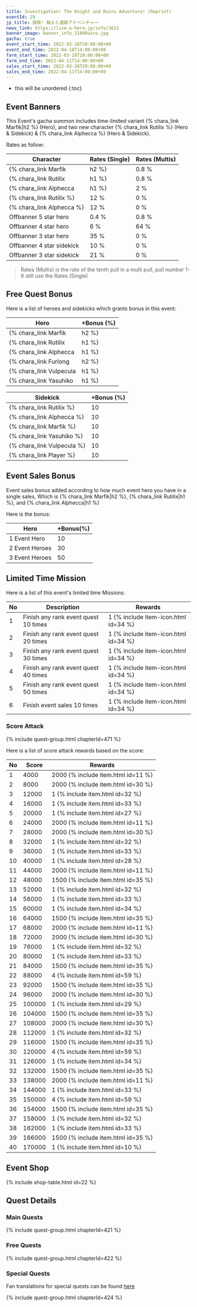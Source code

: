 ```yaml
---
title: Investigation! The Knight and Ruins Adventure! (Reprint)
eventId: 29
jp_title: 探索! 騎士と遺跡アドベンチャー
news_link: https://live-a-hero.jp/info/3621
banner_image: banner_info_2104Ruins.jpg
gacha: true
event_start_time: 2022-03-28T20:00:00+09
event_end_time: 2022-04-18T14:00:00+09
farm_start_time: 2022-03-28T20:00:00+09
farm_end_time: 2022-04-11T14:00:00+09
sales_start_time: 2022-03-28T20:00:00+09
sales_end_time: 2022-04-11T14:00:00+09
---
```


* this will be unordered
{:toc}

## Event Banners

This Event's gacha summon includes time-limited variant {% chara_link Marfik|h2 %} (Hero), and two new character {% chara_link Rutilix %} (Hero & Sidekick) 
& {% chara_link Alphecca %} (Hero & Sidekick).

Rates as follow:

| Character                                                | Rates (Single) | Rates (Multis) |
|----------------------------------------------------------|----------------|----------------|
| {% chara_link Marfik|h2 %}                               | 0.8 %            | 1.6 %            |
| {% chara_link Rutilix|h1 %}                              | 0.8 %             | 1.6 %             |
| {% chara_link Alphecca|h1 %}                                | 2 %              | 32 %             |
| {% chara_link Rutilix %}                                   | 12 %             | 0 %             |
| {% chara_link Alphecca %}                                   | 12 %             | 0 %             |
| Offbanner 5 star hero                                    | 0.4 %            | 0.8 %            |
| Offbanner 4 star hero                                    | 6 %              | 64 %             |
| Offbanner 3 star hero                                    | 35 %             | 0 %              |
| Offbanner 4 star sidekick                                | 10 %              | 0 %              |
| Offbanner 3 star sidekick                                | 21 %             | 0 %              |

>Rates (Multis) is the rate of the tenth pull in a multi pull, pull number 1-9 still use the Rates (Single)

## Free Quest Bonus

Here is a list of heroes and sidekicks which grants bonus in this event:

| Hero | +Bonus (%)|
|------------|--------------|
| {% chara_link Marfik|h2 %} | 40 |
| {% chara_link Rutilix|h1 %}  | 40 |
| {% chara_link Alphecca|h1 %}  | 30 |
| {% chara_link Furlong|h2 %} | 20 |
| {% chara_link Vulpecula|h1 %}  | 20 |
| {% chara_link Yasuhiko|h1 %} | 10 | 

| Sidekick | +Bonus (%) |
|-------------|---------------|
| {% chara_link Rutilix %} | 10 | 
| {% chara_link Alphecca %}  | 10 | 
| {% chara_link Marfik %}  | 10 | 
| {% chara_link Yasuhiko %} | 10 | 
| {% chara_link Vulpecula %} | 10 | 
| {% chara_link Player %} | 10 | 

## Event Sales Bonus

Event sales bonus added according to how much event hero you have in a single sales, Which is
{% chara_link Marfik|h2 %}, {% chara_link Rutilix|h1 %}, and {% chara_link Alphecca|h1 %}  

Here is the bonus:

| Hero   | +Bonus(%) |
|--------|-----------|
| 1 Event Hero   |     10    |
| 2 Event Heroes |     30    |
| 3 Event Heroes |     50    |

## Limited Time Mission

Here is a list of this event's limited time Missions:

| No  | Description      | Rewards      |
|----|-----------------------------------------------------------|----------------|
| 1  | Finish any rank event quest 10 times | 1 {% include item-icon.html id=34 %}    |
| 2  | Finish any rank event quest 20 times | 1 {% include item-icon.html id=34 %}    |
| 3  | Finish any rank event quest 30 times | 1 {% include item-icon.html id=34 %}    |
| 4  | Finish any rank event quest 40 times | 1 {% include item-icon.html id=34 %}    |
| 5  | Finish any rank event quest 50 times | 1 {% include item-icon.html id=34 %}    |
| 6  | Finish event sales 10 times | 1 {% include item-icon.html id=34 %}    |

### Score Attack

{% include quest-group.html chapterId=471 %}

Here is a list of score attack rewards based on the score:

| No  | Score      | Rewards      |
|----|-----------------------------------------------------------|----------------|
| 1  | 4000 | 2000 {% include item.html id=11 %}    |
| 2  | 8000 | 2000 {% include item.html id=30 %}     |
| 3  | 12000 | 1 {% include item.html id=32 %}    |
| 4  | 16000 | 1 {% include item.html id=33 %}    |
| 5  | 20000 | 1 {% include item.html id=27 %}    |
| 6  | 24000 | 2000 {% include item.html id=11 %}    |
| 7  | 28000 | 2000 {% include item.html id=30 %}     |
| 8  | 32000 | 1 {% include item.html id=32 %}    |
| 9  | 36000 | 1 {% include item.html id=33 %}    |
| 10 | 40000 | 1 {% include item.html id=28 %}    |
| 11 | 44000 | 2000 {% include item.html id=11 %}    |
| 12 | 48000 | 1500 {% include item.html id=35 %}    |
| 13 | 52000 | 1 {% include item.html id=32 %}     |
| 14  | 56000 | 1 {% include item.html id=33 %}    |
| 15  | 60000 | 1 {% include item.html id=34 %}    |
| 16  | 64000 | 1500 {% include item.html id=35 %}    |
| 17  | 68000 | 2000 {% include item.html id=11 %}  |
| 18  | 72000 | 2000 {% include item.html id=30 %}    |
| 19 | 76000 | 1 {% include item.html id=32 %}    |
| 20  | 80000 | 1 {% include item.html id=33 %}    |
| 21  | 84000 | 1500 {% include item.html id=35 %}   |
| 22 | 88000 | 4 {% include item.html id=59 %}  |
| 23  | 92000 | 1500 {% include item.html id=35 %}     |
| 24  | 96000 | 2000 {% include item.html id=30 %}   |
| 25  | 100000 | 1 {% include item.html id=29 %}    |
| 26  | 104000 | 1500 {% include item.html id=35 %}    |
| 27  | 108000 | 2000 {% include item.html id=30 %}     |
| 28  | 112000 | 1 {% include item.html id=32 %}    |
| 29  | 116000 | 1500 {% include item.html id=35 %}    |
| 30  | 120000 | 4 {% include item.html id=59 %}    |
| 31  | 126000 | 1 {% include item.html id=34 %}    |
| 32 | 132000 | 1500 {% include item.html id=35 %}    |
| 33 | 138000 | 2000 {% include item.html id=11 %}     |
| 34 | 144000 | 1 {% include item.html id=33 %}    |
| 35 | 150000 | 4 {% include item.html id=59 %}    |
| 36 | 154000 | 1500 {% include item.html id=35 %}    |
| 37 | 158000 | 1 {% include item.html id=32 %}    |
| 38 | 162000 | 1 {% include item.html id=33 %}    |
| 39 | 166000 | 1500 {% include item.html id=35 %}    |
| 40 | 170000 | 1 {% include item.html id=10 %}    |

## Event Shop

{% include shop-table.html id=22 %}

## Quest Details

### Main Quests

{% include quest-group.html chapterId=421 %}

### Free Quests

{% include quest-group.html chapterId=422 %}

### Special Quests

Fan translations for special quests can be found [here](https://docs.google.com/spreadsheets/d/e/2PACX-1vQnTC2Q1LU4VlyFFMXiGbJ8PFLEjLNzKRuOpw1oMuHNZeaP3H9go2AYXDv_s5GYVQ_fsLvsqMTlDi2W/pubhtml)

{% include quest-group.html chapterId=424 %}
